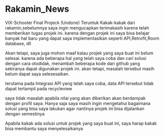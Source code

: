 # Rakamin_News
VIX-Schooter Final Projeck (Undone)
Teruntuk Kakak-kakak dari rakamin,sebelumnya saya ingin mengucapkan terimakasih karena telah memberikan tugas projek ini. karena dengan projek ini saya bisa belajar
banyak hal baru yang dapat saya implementasikan seperti API,Retrofit,Room database, dll

Akan tetapi, saya juga mohon maaf kalau projek yang saya buat ini belum selesai. karena ada beberapa hal yang telah saya coba dan cari solusi dengan cara otodidak,
menambah beberapa kode dari github yang sekiranya dapat digunakan projek ini. akan tetapi, masalah tersebut masih belum dapat saya selesesaikan.

terutama pada Integrasi API yang telah saya coba, data API tersebut tidak dapat tertampil pada recycleview 

saya tidak masalah apabila nilai yang akan diberikan akan berdampak dengan profil saya. 
Hanya saja saya masih ingin mengetahui bagaimana solusi yang bisa saya lakukan agar nantinya projek ini bisa dijalankan dengan semestinya

Apabila kakak ada solusi untuk projek yang saya buat ini, saya harap kakak bisa membantu saya menyelesaikanya

